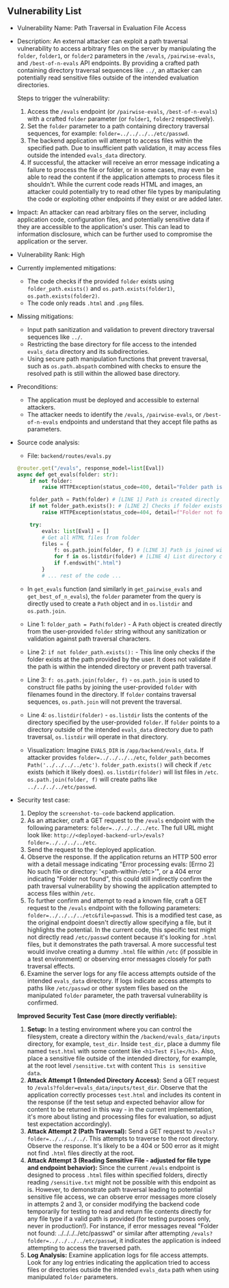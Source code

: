## Vulnerability List

- Vulnerability Name: Path Traversal in Evaluation File Access

- Description:
    An external attacker can exploit a path traversal vulnerability to access arbitrary files on the server by manipulating the `folder`, `folder1`, or `folder2` parameters in the `/evals`, `/pairwise-evals`, and `/best-of-n-evals` API endpoints. By providing a crafted path containing directory traversal sequences like `../`, an attacker can potentially read sensitive files outside of the intended evaluation directories.

    Steps to trigger the vulnerability:
    1. Access the `/evals` endpoint (or `/pairwise-evals`, `/best-of-n-evals`) with a crafted `folder` parameter (or `folder1`, `folder2` respectively).
    2. Set the `folder` parameter to a path containing directory traversal sequences, for example: `folder=../../../../etc/passwd`.
    3. The backend application will attempt to access files within the specified path. Due to insufficient path validation, it may access files outside the intended `evals_data` directory.
    4. If successful, the attacker will receive an error message indicating a failure to process the file or folder, or in some cases, may even be able to read the content if the application attempts to process files it shouldn't. While the current code reads HTML and images, an attacker could potentially try to read other file types by manipulating the code or exploiting other endpoints if they exist or are added later.

- Impact:
    An attacker can read arbitrary files on the server, including application code, configuration files, and potentially sensitive data if they are accessible to the application's user. This can lead to information disclosure, which can be further used to compromise the application or the server.

- Vulnerability Rank: High

- Currently implemented mitigations:
    - The code checks if the provided `folder` exists using `folder_path.exists()` and `os.path.exists(folder1)`, `os.path.exists(folder2)`.
    - The code only reads `.html` and `.png` files.

- Missing mitigations:
    - Input path sanitization and validation to prevent directory traversal sequences like `../`.
    - Restricting the base directory for file access to the intended `evals_data` directory and its subdirectories.
    - Using secure path manipulation functions that prevent traversal, such as `os.path.abspath` combined with checks to ensure the resolved path is still within the allowed base directory.

- Preconditions:
    - The application must be deployed and accessible to external attackers.
    - The attacker needs to identify the `/evals`, `/pairwise-evals`, or `/best-of-n-evals` endpoints and understand that they accept file paths as parameters.

- Source code analysis:
    - File: `backend/routes/evals.py`

    ```python
    @router.get("/evals", response_model=list[Eval])
    async def get_evals(folder: str):
        if not folder:
            raise HTTPException(status_code=400, detail="Folder path is required")

        folder_path = Path(folder) # [LINE 1] Path is created directly from user input 'folder'
        if not folder_path.exists(): # [LINE 2] Checks if folder exists, but doesn't prevent traversal
            raise HTTPException(status_code=404, detail=f"Folder not found: {folder}")

        try:
            evals: list[Eval] = []
            # Get all HTML files from folder
            files = {
                f: os.path.join(folder, f) # [LINE 3] Path is joined with user input 'folder'
                for f in os.listdir(folder) # [LINE 4] List directory content based on user input 'folder'
                if f.endswith(".html")
            }
            # ... rest of the code ...
    ```
    - In `get_evals` function (and similarly in `get_pairwise_evals` and `get_best_of_n_evals`), the `folder` parameter from the query is directly used to create a `Path` object and in `os.listdir` and `os.path.join`.
    - Line 1: `folder_path = Path(folder)` -  A `Path` object is created directly from the user-provided `folder` string without any sanitization or validation against path traversal characters.
    - Line 2: `if not folder_path.exists():` - This line only checks if the folder exists at the path provided by the user. It does not validate if the path is within the intended directory or prevent path traversal.
    - Line 3: `f: os.path.join(folder, f)` - `os.path.join` is used to construct file paths by joining the user-provided `folder` with filenames found in the directory. If `folder` contains traversal sequences, `os.path.join` will not prevent the traversal.
    - Line 4: `os.listdir(folder)` - `os.listdir` lists the contents of the directory specified by the user-provided `folder`. If `folder` points to a directory outside of the intended `evals_data` directory due to path traversal, `os.listdir` will operate in that directory.

    - Visualization:
    Imagine `EVALS_DIR` is `/app/backend/evals_data`.
    If attacker provides `folder=../../../../etc`, `folder_path` becomes `Path('../../../../etc')`.
    `folder_path.exists()` will check if `/etc` exists (which it likely does).
    `os.listdir(folder)` will list files in `/etc`.
    `os.path.join(folder, f)` will create paths like `../../../../etc/passwd`.

- Security test case:
    1. Deploy the `screenshot-to-code` backend application.
    2. As an attacker, craft a GET request to the `/evals` endpoint with the following parameters: `folder=../../../../etc`. The full URL might look like: `http://<deployed-backend-url>/evals?folder=../../../../etc`.
    3. Send the request to the deployed application.
    4. Observe the response. If the application returns an HTTP 500 error with a detail message indicating "Error processing evals: [Errno 2] No such file or directory: '<path-within-/etc>'", or a 404 error indicating "Folder not found", this could still indirectly confirm the path traversal vulnerability by showing the application attempted to access files within `/etc`.
    5. To further confirm and attempt to read a known file, craft a GET request to the `/evals` endpoint with the following parameters: `folder=../../../../etc&file=passwd`. This is a modified test case, as the original endpoint doesn't directly allow specifying a file, but it highlights the potential. In the current code, this specific test might not directly read `/etc/passwd` content because it's looking for `.html` files, but it demonstrates the path traversal. A more successful test would involve creating a dummy `.html` file within `/etc` (if possible in a test environment) or observing error messages closely for path traversal effects.
    6. Examine the server logs for any file access attempts outside of the intended `evals_data` directory. If logs indicate access attempts to paths like `/etc/passwd` or other system files based on the manipulated `folder` parameter, the path traversal vulnerability is confirmed.

    **Improved Security Test Case (more directly verifiable):**
    1.  **Setup:** In a testing environment where you can control the filesystem, create a directory within the `/backend/evals_data/inputs` directory, for example, `test_dir`. Inside `test_dir`, place a dummy file named `test.html` with some content like `<h1>Test File</h1>`. Also, place a sensitive file outside of the intended directory, for example, at the root level `/sensitive.txt` with content `This is sensitive data`.
    2.  **Attack Attempt 1 (Intended Directory Access):** Send a GET request to `/evals?folder=evals_data/inputs/test_dir`. Observe that the application correctly processes `test.html` and includes its content in the response (if the test setup and expected behavior allow for content to be returned in this way - in the current implementation, it's more about listing and processing files for evaluation, so adjust test expectation accordingly).
    3.  **Attack Attempt 2 (Path Traversal):** Send a GET request to `/evals?folder=../../../../`. This attempts to traverse to the root directory. Observe the response. It's likely to be a 404 or 500 error as it might not find `.html` files directly at the root.
    4.  **Attack Attempt 3 (Reading Sensitive File - adjusted for file type and endpoint behavior):** Since the current `/evals` endpoint is designed to process `.html` files within specified folders, directly reading `/sensitive.txt` might not be possible with this endpoint as is. However, to demonstrate path traversal leading to potential sensitive file access, we can observe error messages more closely in attempts 2 and 3, or consider modifying the backend code temporarily for testing to read and return file contents directly for any file type if a valid path is provided (for testing purposes only, never in production!). For instance, if error messages reveal "Folder not found: ../../../../etc/passwd" or similar after attempting `/evals?folder=../../../../etc/passwd`, it indicates the application is indeed attempting to access the traversed path.
    5.  **Log Analysis:** Examine application logs for file access attempts. Look for any log entries indicating the application tried to access files or directories outside the intended `evals_data` path when using manipulated `folder` parameters.
